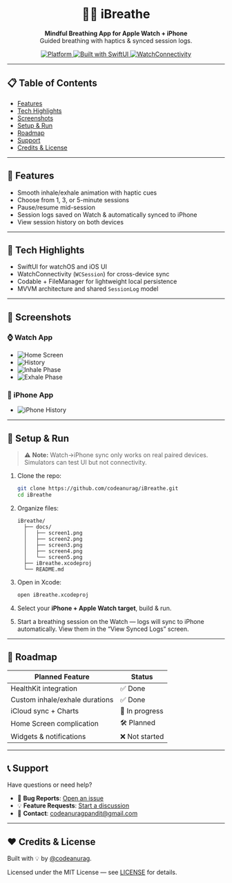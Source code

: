 
<h1 align="center">🧘‍♂️ iBreathe</h1>

<p align="center">
  <b>Mindful Breathing App for Apple Watch + iPhone</b><br>
  Guided breathing with haptics & synced session logs.
</p>

<p align="center">
  <a href="https://github.com/codeanurag/iBreathe">
    <img src="https://img.shields.io/badge/Platform-watchOS%20%2B%20iOS-blue?logo=apple" alt="Platform"/>
    <img src="https://img.shields.io/badge/SwiftUI-built-orange?logo=swift" alt="Built with SwiftUI"/>
    <img src="https://img.shields.io/badge/Sync-WatchConnectivity-purple" alt="WatchConnectivity"/>
  </a>
</p>

---

## 📋 Table of Contents

- [Features](#-features)
- [Tech Highlights](#-tech-highlights)
- [Screenshots](#-screenshots)
- [Setup & Run](#-setup--run)
- [Roadmap](#-roadmap)
- [Support](#-support)
- [Credits & License](#-credits--license)
---

## 🎯 Features

- Smooth inhale/exhale animation with haptic cues  
- Choose from 1, 3, or 5-minute sessions  
- Pause/resume mid-session  
- Session logs saved on Watch & automatically synced to iPhone  
- View session history on both devices

---

## 🔧 Tech Highlights

- SwiftUI for watchOS and iOS UI  
- WatchConnectivity (`WCSession`) for cross-device sync  
- Codable + FileManager for lightweight local persistence  
- MVVM architecture and shared `SessionLog` model

---

## 📸 Screenshots

### ⌚ Watch App

- ![Home Screen](docs/screen1.png)
- ![History](docs/screen2.png)
- ![Inhale Phase](docs/screen3.png)
- ![Exhale Phase](docs/screen4.png)

### 📱 iPhone App

- ![iPhone History](docs/screen5.png)

---

## 🧪 Setup & Run

> ⚠️ **Note:** Watch→iPhone sync only works on real paired devices. Simulators can test UI but not connectivity.

1. Clone the repo:  
   ```bash
   git clone https://github.com/codeanurag/iBreathe.git
   cd iBreathe
   ```

2. Organize files:
   ```
   iBreathe/
     ├── docs/
     │   ├── screen1.png
     │   ├── screen2.png
     │   ├── screen3.png
     │   ├── screen4.png
     │   └── screen5.png
     ├── iBreathe.xcodeproj
     └── README.md
   ```

3. Open in Xcode:
   ```bash
   open iBreathe.xcodeproj
   ```

4. Select your **iPhone + Apple Watch target**, build & run.

5. Start a breathing session on the Watch — logs will sync to iPhone automatically. View them in the “View Synced Logs” screen.

---

## 🚀 Roadmap

| Planned Feature          | Status     |
|--------------------------|------------|
| HealthKit integration    | ✅ Done |
| Custom inhale/exhale durations | ✅ Done |
| iCloud sync + Charts     | 🚧 In progress |
| Home Screen complication | 🛠 Planned |
| Widgets & notifications  | ❌ Not started |

---

## 📞 Support

Have questions or need help?

- 🐛 **Bug Reports**: [Open an issue](https://github.com/codeanurag/iBreathe/issues)
- 💡 **Feature Requests**: [Start a discussion](https://github.com/codeanurag/iBreathe/discussions)
- 📧 **Contact**: [codeanuragpandit@gmail.com](mailto:codeanuragpandit@gmail.com)

---  

## ❤️ Credits & License

Built with 💡 by [@codeanurag](https://github.com/codeanurag).  

Licensed under the MIT License — see [LICENSE](LICENSE) for details.
